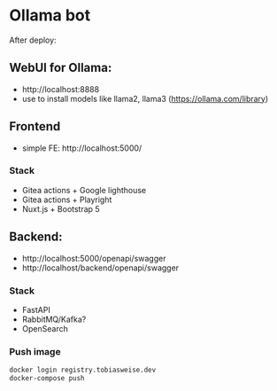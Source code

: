 # Ollama bot

After deploy:

## WebUI for Ollama:
* http://localhost:8888
* use to install models like llama2, llama3 (https://ollama.com/library)

## Frontend
* simple FE: http://localhost:5000/

### Stack
* Gitea actions + Google lighthouse
* Gitea actions + Playright
* Nuxt.js + Bootstrap 5


## Backend:
* http://localhost:5000/openapi/swagger
* http://localhost/backend/openapi/swagger

### Stack
* FastAPI
* RabbitMQ/Kafka?
* OpenSearch


### Push image

```bash
docker login registry.tobiasweise.dev
docker-compose push
```










